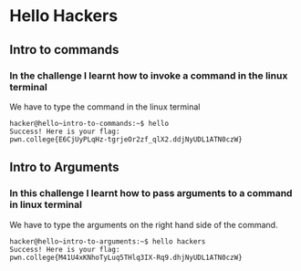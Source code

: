# Hello Hackers

## Intro to commands

### In the challenge I learnt how to invoke a command in the linux terminal

We have to type the command in the linux terminal

```console
hacker@hello~intro-to-commands:~$ hello
Success! Here is your flag:
pwn.college{E6CjUyPLqHz-tgrjeOr2zf_qlX2.ddjNyUDL1ATN0czW} 
```

## Intro to Arguments

### In this challenge I learnt how to pass arguments to a command in linux terminal

We have to type the arguments on the right hand side of the command.

```console
hacker@hello~intro-to-arguments:~$ hello hackers
Success! Here is your flag:
pwn.college{M41U4xKNhoTyLuq5THlq3IX-Rq9.dhjNyUDL1ATN0czW}
```